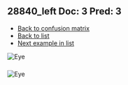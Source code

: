 ## 28840_left Doc: 3 Pred: 3
- [Back to confusion matrix](https://github.com/juliandewit/kaggle_retinopathy/blob/master/matrix.md)
- [Back to list](https://github.com/juliandewit/kaggle_retinopathy/blob/master/lists/33/list.md)
- [Next example in list](https://github.com/juliandewit/kaggle_retinopathy/blob/master/lists/33/28/28901_left.md)

![Eye](https://retinopaty.blob.core.windows.net/size1024/28840_left_3.jpeg)

### 

![Eye]()
